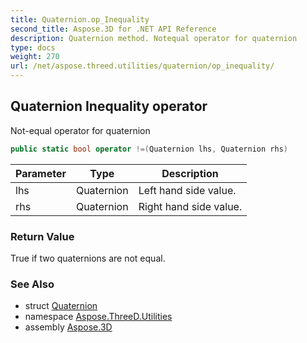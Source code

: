 ```yaml
---
title: Quaternion.op_Inequality
second_title: Aspose.3D for .NET API Reference
description: Quaternion method. Notequal operator for quaternion
type: docs
weight: 270
url: /net/aspose.threed.utilities/quaternion/op_inequality/
---
```

## Quaternion Inequality operator

Not-equal operator for quaternion

```csharp
public static bool operator !=(Quaternion lhs, Quaternion rhs)
```

| Parameter | Type | Description |
| --- | --- | --- |
| lhs | Quaternion | Left hand side value. |
| rhs | Quaternion | Right hand side value. |

### Return Value

True if two quaternions are not equal.

### See Also

* struct [Quaternion](../)
* namespace [Aspose.ThreeD.Utilities](../../../aspose.threed.utilities/)
* assembly [Aspose.3D](../../../)


